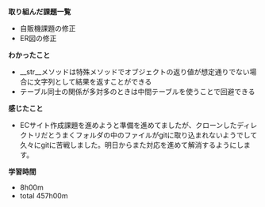 **取り組んだ課題一覧**
* 自販機課題の修正
* ER図の修正

**わかったこと**
* __str__メソッドは特殊メソッドでオブジェクトの返り値が想定通りでない場合に文字列として結果を返すことができる
* テーブル同士の関係が多対多のときは中間テーブルを使うことで回避できる

**感じたこと**
* ECサイト作成課題を進めようと準備を進めてましたが、クローンしたディレクトリだとうまくフォルダの中のファイルがgitに取り込まれないようでして久々にgitに苦戦しました。明日からまた対応を進めて解消するようにします。

**学習時間**
* 8h00m
 * total 457h00m
